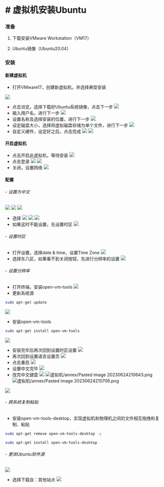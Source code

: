 # # 虚拟机安装Ubuntu

### 准备

1. 下载安装VMware Workstation（VM17）
    
2. Ubuntu镜像（Ubuntu20.04）
### 安装
#### 新建虚拟机
- 打开VMware17，创建新虚拟机，并选择典型安装

![](../static/annex/Pasted%20image%2020230624203959.png)

- 点击浏览，选择下载好Ubuntu系统镜像，点击下一步
![](../static/annex/Pasted%20image%2020230624203900.png)
- 输入用户名，进行下一步
![](../static/annex/Pasted%20image%2020230624204207.png)
- 设置名称及选择安装的位置，进行下一步
![](../static/annex/Pasted%20image%2020230624204410.png)
- 设定磁盘大小，选择将虚拟磁盘存储为单个文件，进行下一步
![](../static/annex/Pasted%20image%2020230624204512.png)
- 自定义硬件，设定好之后，点击完成
![](../static/annex/Pasted%20image%2020230624204620.png)
![](../static/annex/Pasted%20image%2020230624204746.png)
#### 开启虚拟机
- 点击开启此虚拟机，等待安装
![](../static/annex/Pasted%20image%2020230624204916.png)
- 点击登录
![](../static/annex/Pasted%20image%2020230624210035.png)
![](../static/annex/Pasted%20image%2020230624210128.png)
- 关闭，设置网络
![](../static/annex/Pasted%20image%2020230624211352.png)
#### 配置
###### - 设置为中文
![](../static/annex/Pasted%20image%2020230624210223.png)
![](../static/annex/Pasted%20image%2020230624211631.png)
![](../static/annex/Pasted%20image%2020230624211817.png)
- 选择
![](../static/annex/Pasted%20image%2020230624211946.png)
![](../static/annex/Pasted%20image%2020230624212053.png)
![](../static/annex/Pasted%20image%2020230624212449.png)
- 如果这时不能设置，先设置时区
![](../static/annex/Pasted%20image%2020230624212747.png)
###### - 设置时区
- 打开设置，选择date & time，设置Time Zone
![](../static/annex/Pasted%20image%2020230624213421.png)
- 选择东八区，如果看不到关闭按钮，先进行分辨率的设置
![](../static/annex/Pasted%20image%2020230624214031.png)
###### - 设置分辨率
- 打开终端，安装open-vm-tools
![](../static/annex/Pasted%20image%2020230624214225.png)
- 更新系统源
```bash
sudo apt-get update
```
![](../static/annex/Pasted%20image%2020230624214419.png)
- 安装open-vm-tools
```bash
sudo apt-get install open-vm-tools
```
![](../static/annex/Pasted%20image%2020230624214555.png)
- 安装完毕后再次回到设置时区设置
![](../static/annex/Pasted%20image%2020230624214724.png)
- 再次回到设置语言设置页
![](../static/annex/Pasted%20image%2020230624214821.png)
- 点击重启
![](../static/annex/Pasted%20image%2020230624214833.png)
- 设置中文完毕
![](../static/annex/Pasted%20image%2020230624215015.png)
- 改完中文键盘
![](../static/annex/Pasted%20image%2020230624210551.png)
![虚拟机/annex/Pasted image 20230624210643.png](%E8%99%9A%E6%8B%9F%E6%9C%BA/annex/Pasted%20image%2020230624210643.png)
![虚拟机/annex/Pasted image 20230624210706.png](%E8%99%9A%E6%8B%9F%E6%9C%BA/annex/Pasted%20image%2020230624210706.png)

![](../static/annex/Pasted%20image%2020230624210803.png)
###### - 跨系统复制粘贴
- 安装open-vm-tools-desktop，实现虚拟机和物理机之间的文件相互拖拽和复制、粘贴
```bash
sudo apt-get remove open-vm-tools-desktop -y
```
```bash
sudo apt-get install open-vm-tools-desktop
```
###### -  更改Ubuntu软件源
![](../static/annex/Pasted%20image%2020230624220950.png)
- 选择下载自：其他站点
![](../static/annex/Pasted%20image%2020230624221153.png)